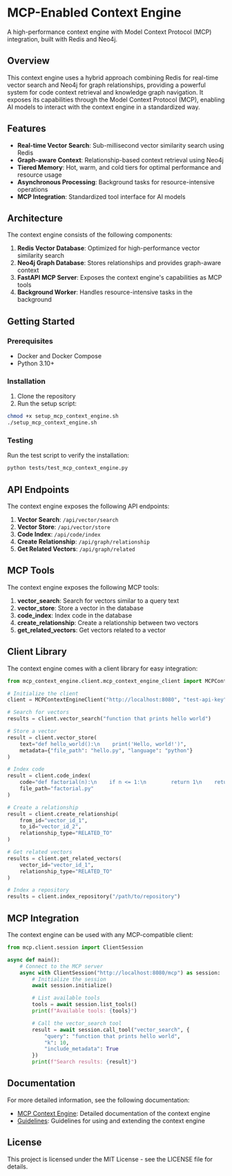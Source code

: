 # MCP-Enabled Context Engine

A high-performance context engine with Model Context Protocol (MCP) integration, built with Redis and Neo4j.

## Overview

This context engine uses a hybrid approach combining Redis for real-time vector search and Neo4j for graph relationships, providing a powerful system for code context retrieval and knowledge graph navigation. It exposes its capabilities through the Model Context Protocol (MCP), enabling AI models to interact with the context engine in a standardized way.

## Features

- **Real-time Vector Search**: Sub-millisecond vector similarity search using Redis
- **Graph-aware Context**: Relationship-based context retrieval using Neo4j
- **Tiered Memory**: Hot, warm, and cold tiers for optimal performance and resource usage
- **Asynchronous Processing**: Background tasks for resource-intensive operations
- **MCP Integration**: Standardized tool interface for AI models

## Architecture

The context engine consists of the following components:

1. **Redis Vector Database**: Optimized for high-performance vector similarity search
2. **Neo4j Graph Database**: Stores relationships and provides graph-aware context
3. **FastAPI MCP Server**: Exposes the context engine's capabilities as MCP tools
4. **Background Worker**: Handles resource-intensive tasks in the background

## Getting Started

### Prerequisites

- Docker and Docker Compose
- Python 3.10+

### Installation

1. Clone the repository
2. Run the setup script:

```bash
chmod +x setup_mcp_context_engine.sh
./setup_mcp_context_engine.sh
```

### Testing

Run the test script to verify the installation:

```bash
python tests/test_mcp_context_engine.py
```

## API Endpoints

The context engine exposes the following API endpoints:

1. **Vector Search**: `/api/vector/search`
2. **Vector Store**: `/api/vector/store`
3. **Code Index**: `/api/code/index`
4. **Create Relationship**: `/api/graph/relationship`
5. **Get Related Vectors**: `/api/graph/related`

## MCP Tools

The context engine exposes the following MCP tools:

1. **vector_search**: Search for vectors similar to a query text
2. **vector_store**: Store a vector in the database
3. **code_index**: Index code in the database
4. **create_relationship**: Create a relationship between two vectors
5. **get_related_vectors**: Get vectors related to a vector

## Client Library

The context engine comes with a client library for easy integration:

```python
from mcp_context_engine.client.mcp_context_engine_client import MCPContextEngineClient

# Initialize the client
client = MCPContextEngineClient("http://localhost:8080", "test-api-key")

# Search for vectors
results = client.vector_search("function that prints hello world")

# Store a vector
result = client.vector_store(
    text="def hello_world():\n    print('Hello, world!')",
    metadata={"file_path": "hello.py", "language": "python"}
)

# Index code
result = client.code_index(
    code="def factorial(n):\n    if n <= 1:\n        return 1\n    return n * factorial(n-1)",
    file_path="factorial.py"
)

# Create a relationship
result = client.create_relationship(
    from_id="vector_id_1",
    to_id="vector_id_2",
    relationship_type="RELATED_TO"
)

# Get related vectors
results = client.get_related_vectors(
    vector_id="vector_id_1",
    relationship_type="RELATED_TO"
)

# Index a repository
results = client.index_repository("/path/to/repository")
```

## MCP Integration

The context engine can be used with any MCP-compatible client:

```python
from mcp.client.session import ClientSession

async def main():
    # Connect to the MCP server
    async with ClientSession("http://localhost:8080/mcp") as session:
        # Initialize the session
        await session.initialize()

        # List available tools
        tools = await session.list_tools()
        print(f"Available tools: {tools}")

        # Call the vector_search tool
        result = await session.call_tool("vector_search", {
            "query": "function that prints hello world",
            "k": 10,
            "include_metadata": True
        })
        print(f"Search results: {result}")
```

## Documentation

For more detailed information, see the following documentation:

- [MCP Context Engine](MCP_CONTEXT_ENGINE.md): Detailed documentation of the context engine
- [Guidelines](.augment.guidelines.yaml): Guidelines for using and extending the context engine

## License

This project is licensed under the MIT License - see the LICENSE file for details.

